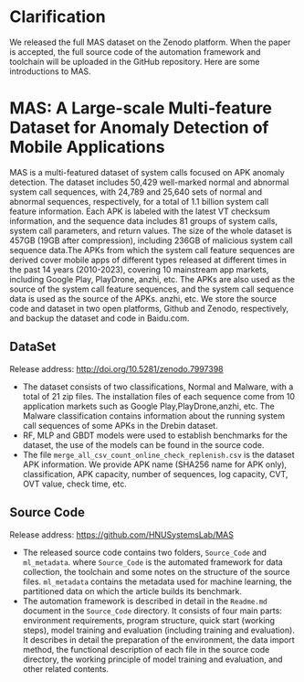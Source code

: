 # Clarification

We released the full MAS dataset on the Zenodo platform. When the paper is accepted, the full source code of the automation framework and toolchain will be uploaded in the GitHub repository. Here are some introductions to MAS.


# MAS: A Large-scale Multi-feature Dataset for Anomaly Detection of Mobile Applications

MAS is a multi-featured dataset of system calls focused on APK anomaly detection. The dataset includes 50,429 well-marked normal and abnormal system call sequences, with 24,789 and 25,640 sets of normal and abnormal sequences, respectively, for a total of 1.1 billion system call feature information. Each APK is labeled with the latest VT checksum information, and the sequence data includes 81 groups of system calls, system call parameters, and return values. The size of the whole dataset is 457GB (19GB after compression), including 236GB of malicious system call sequence data.The APKs from which the system call feature sequences are derived cover mobile apps of different types released at different times in the past 14 years (2010-2023), covering 10 mainstream app markets, including Google Play, PlayDrone, anzhi, etc. The APKs are also used as the source of the system call feature sequences, and the system call sequence data is used as the source of the APKs. anzhi, etc. We store the source code and dataset in two open platforms, Github and Zenodo, respectively, and backup the dataset and code in Baidu.com.

## DataSet
Release address: http://doi.org/10.5281/zenodo.7997398
- The dataset consists of two classifications, Normal and Malware, with a total of 21 zip files. The installation files of each sequence come from 10 application markets such as Google Play,PlayDrone,anzhi, etc. The Malware classification contains information about the running system call sequences of some APKs in the Drebin dataset.
- RF, MLP and GBDT models were used to establish benchmarks for the dataset, the use of the models can be found in the source code.
- The file `merge_all_csv_count_online_check_replenish.csv` is the dataset APK information. We provide APK name (SHA256 name for APK only), classification, APK capacity, number of sequences, log capacity, CVT, OVT value, check time, etc.

## Source Code
Release address: https://github.com/HNUSystemsLab/MAS
- The released source code contains two folders, `Source_Code` and `ml_metadata`. where `Source_Code` is the automated framework for data collection, the toolchain and some notes on the structure of the source files. `ml_metadata` contains the metadata used for machine learning, the partitioned data on which the article builds its benchmark.
- The automation framework is described in detail in the `Readme.md` document in the `Source_Code` directory. It consists of four main parts: environment requirements, program structure, quick start (working steps), model training and evaluation (including training and evaluation). It describes in detail the preparation of the environment, the data import method, the functional description of each file in the source code directory, the working principle of model training and evaluation, and other related contents.
